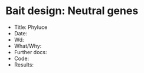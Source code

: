 # Bait design: Neutral genes

- Title: Phyluce
- Date:
- Wd:
- What/Why:
- Further docs:
- Code:
- Results: